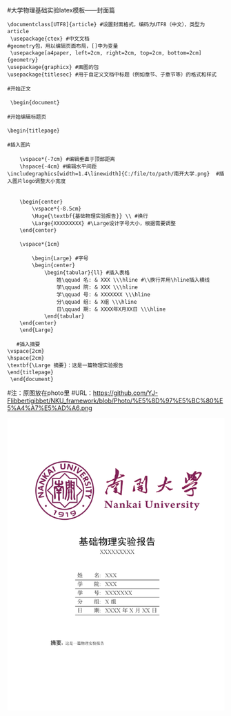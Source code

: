 #大学物理基础实验latex模板——封面篇

    \documentclass[UTF8]{article} #设置封面格式，编码为UTF8（中文），类型为article
     \usepackage{ctex} #中文文档
    #geometry包，用以编辑页面布局，[]中为变量
     \usepackage[a4paper, left=2cm, right=2cm, top=2cm, bottom=2cm]{geometry}
    \usepackage{graphicx} #画图的包
    \usepackage{titlesec} #用于自定义文档中标题（例如章节、子章节等）的格式和样式

    #开始正文

	 \begin{document}

    #开始编辑标题页
 
 	\begin{titlepage}

    #插入图片

		\vspace*{-7cm} #编辑垂直于顶部距离
		\hspace{-4cm} #编辑水平间距
    \includegraphics[width=1.4\linewidth]{C:/file/to/path/南开大学.png}  #插入图片logo调整大小宽度


		\begin{center}	
			\vspace*{-8.5cm}
			\Huge{\textbf{基础物理实验报告}} \\ #换行
			\Large{XXXXXXXXX} #\Large设计字号大小，根据需要调整
		\end{center}
  
		\vspace*{1cm}

			\begin{Large} #字号
			\begin{center}
				\begin{tabular}{ll} #插入表格
					姓\qquad 名: & XXX \\\hline #\\换行并用\hline插入横线
					学\qquad 院: & XXX \\\hline
					学\qquad 号: & XXXXXXX \\\hline
					分\qquad 组: & X组 \\\hline
					日\qquad 期: & XXXX年X月XX日 \\\hline
				\end{tabular}
    	\end{center}
		\end{Large}

       #插入摘要
	\vspace{2cm}
	\hspace{2cm}
	\textbf{\Large 摘要}：这是一篇物理实验报告
	\end{titlepage}
     \end{document} 


#注：原图放在photo里
#URL：https://github.com/YJ-Flibbertigibbet/NKU_framework/blob/Photo/%E5%8D%97%E5%BC%80%E5%A4%A7%E5%AD%A6.png

![实验报告logo](https://github.com/YJ-Flibbertigibbet/NKU_framework/blob/Photo/%E5%9F%BA%E7%89%A9%E5%AE%9E%E9%AA%8C%E6%8A%A5%E5%91%8A%E5%B0%81%E9%9D%A2%E6%A0%B7%E7%A8%BF.png)
